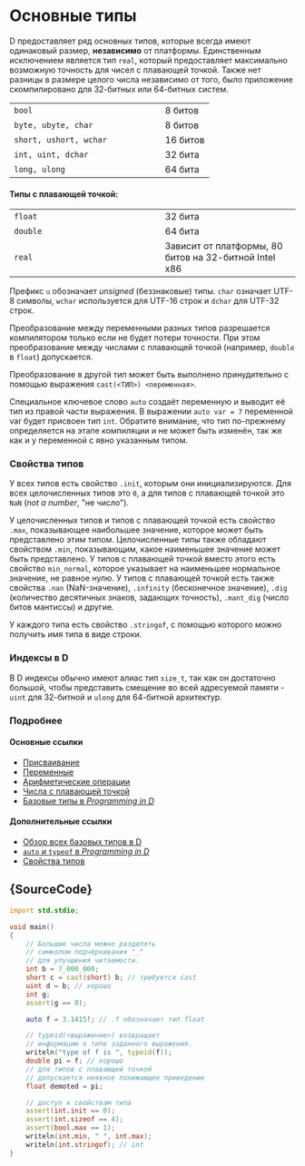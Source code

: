 # Основные типы

D предоставляет ряд основных типов, которые всегда имеют одинаковый размер,
**независимо** от платформы. Единственным исключением является тип `real`,
который предоставляет максимально возможную точность для чисел с плавающей точкой. Также нет разницы в размере целого числа независимо от того, было приложение скомпилировано для 32-битных или 64-битных систем.

<table class="table table-hover">
<tr><td width="250px"><code class="prettyprint">bool</code></td> <td>8 битов</td></tr>
<tr><td><code class="prettyprint">byte, ubyte, char</code></td> <td>8 битов</td></tr>
<tr><td><code class="prettyprint">short, ushort, wchar</code></td> <td>16 битов</td></tr>
<tr><td><code class="prettyprint">int, uint, dchar</code></td> <td>32 бита</td></tr>
<tr><td><code class="prettyprint">long, ulong</code></td> <td>64 бита</td></tr>
</table>

#### Типы с плавающей точкой:

<table class="table table-hover">
<tr><td width="250px"><code class="prettyprint">float</code></td> <td>32 бита</td></tr>
<tr><td><code class="prettyprint">double</code></td> <td>64 бита</td></tr>
<tr><td><code class="prettyprint">real</code></td> <td>Зависит от платформы, 80 битов на 32-битной Intel x86</td></tr>
</table>

Префикс `u` обозначает *unsigned* (беззнаковые) типы. `char` означает UTF-8
символы, `wchar` используется для UTF-16 строк и `dchar` для UTF-32 строк.

Преобразование между переменными разных типов разрешается компилятором только
если не будет потери точности. При этом преобразование между числами с плавающей точкой (например, `double` в `float`) допускается.

Преобразование в другой тип может быть выполнено принудительно с помощью
выражения `cast(<ТИП>) <переменная>`.

Специальное ключевое слово `auto` создаёт переменную и выводит её тип из правой
части выражения. В выражении `auto var = 7` переменной var будет присвоен тип `int`.
Обратите внимание, что тип по-прежнему определяется на этапе компиляции и не может быть изменён, так же как и у переменной с явно указанным типом.

### Свойства типов

У всех типов есть свойство `.init`, которым они инициализируются. Для всех целочисленных типов это `0`, а для типов с плавающей точкой это `NaN` (*not a number*, "не число").

У целочисленных типов и типов с плавающей точкой есть свойство `.max`,
показывающее наибольшее значение, которое может быть представлено этим типом. Целочисленные типы также обладают свойством `.min`, показывающим, какое наименьшее значение может быть представлено. У типов с плавающей точкой вместо этого есть свойство `min_normal`, которое указывает на наименьшее нормальное значение, не равное нулю. У типов с плавающей точкой есть также свойства `.nan` (NaN-значение), `.infinity` (бесконечное значение), `.dig` (количество десятичных знаков, задающих точность), `.mant_dig` (число битов мантиссы) и другие.

У каждого типа есть свойство `.stringof`, с помощью которого можно получить имя типа в виде строки.

### Индексы в D

В D индексы обычно имеют алиас тип `size_t`, так как он достаточно большой, чтобы представить смещение во всей адресуемой памяти - `uint` для 32-битной и
`ulong` для 64-битной архитектур.

### Подробнее

#### Основные ссылки

- [Присваивание](http://ddili.org/ders/d.en/assignment.html)
- [Переменные](http://ddili.org/ders/d.en/variables.html)
- [Арифметические операции](http://ddili.org/ders/d.en/arithmetic.html)
- [Числа с плавающей точкой](http://ddili.org/ders/d.en/floating_point.html)
- [Базовые типы в _Programming in D_](http://ddili.org/ders/d.en/types.html)

#### Дополнительные ссылки

- [Обзор всех базовых типов в D](https://dlang.org/spec/type.html)
- [`auto` и `typeof` в _Programming in D_](http://ddili.org/ders/d.en/auto_and_typeof.html)
- [Свойства типов](https://dlang.org/spec/property.html)

## {SourceCode}

```d
import std.stdio;

void main()
{
    // Большие числа можно разделять
    // символом подчёркивания "_"
    // для улучшения читаемости.
    int b = 7_000_000;
    short c = cast(short) b; // требуется cast
    uint d = b; // хорошо
    int g;
    assert(g == 0);

    auto f = 3.1415f; // .f обозначает тип float

    // typeid(<выражение>) возвращает
    // информацию о типе заданного выражения.
    writeln("type of f is ", typeid(f));
    double pi = f; // хорошо
    // для типов с плавающей точкой
    // допускается неявное понижающее приведение
    float demoted = pi;

    // доступ к свойствам типа
    assert(int.init == 0);
    assert(int.sizeof == 4);
    assert(bool.max == 1);
    writeln(int.min, " ", int.max);
    writeln(int.stringof); // int
}
```

